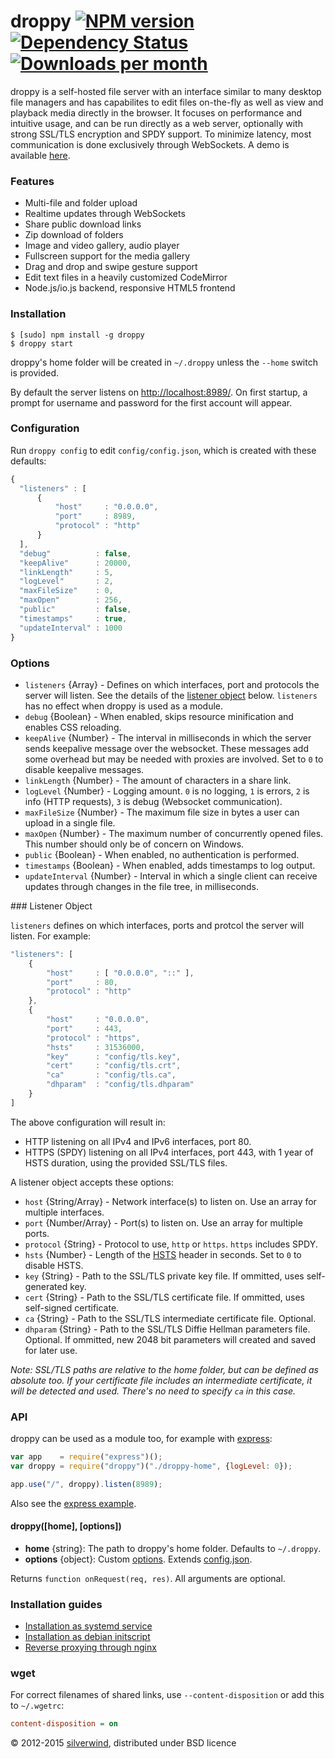 # droppy [![NPM version](https://img.shields.io/npm/v/droppy.svg?style=flat)](https://www.npmjs.org/package/droppy) [![Dependency Status](http://img.shields.io/david/silverwind/droppy.svg?style=flat)](https://david-dm.org/silverwind/droppy) [![Downloads per month](http://img.shields.io/npm/dm/droppy.svg?style=flat)](https://www.npmjs.org/package/droppy)

droppy is a self-hosted file server with an interface similar to many desktop file managers and has capabilites to edit files on-the-fly as well as view and playback media directly in the browser. It focuses on performance and intuitive usage, and can be run directly as a web server, optionally with strong SSL/TLS encryption and SPDY support. To minimize latency, most communication is done exclusively through WebSockets. A demo is available <a target="_blank" href="http://droppy.silverwind.io">here</a>.

### Features
* Multi-file and folder upload
* Realtime updates through WebSockets
* Share public download links
* Zip download of folders
* Image and video gallery, audio player
* Fullscreen support for the media gallery
* Drag and drop and swipe gesture support
* Edit text files in a heavily customized CodeMirror
* Node.js/io.js backend, responsive HTML5 frontend

### Installation
```
$ [sudo] npm install -g droppy
$ droppy start
```
droppy's home folder will be created in `~/.droppy` unless the `--home` switch is provided.

By default the server listens on [http://localhost:8989/](http://localhost:8989/). On first startup, a prompt for username and password for the first account will appear.

### Configuration
Run `droppy config` to edit `config/config.json`, which is created with these defaults:
```javascript
{
  "listeners" : [
      {
          "host"     : "0.0.0.0",
          "port"     : 8989,
          "protocol" : "http"
      }
  ],
  "debug"          : false,
  "keepAlive"      : 20000,
  "linkLength"     : 5,
  "logLevel"       : 2,
  "maxFileSize"    : 0,
  "maxOpen"        : 256,
  "public"         : false,
  "timestamps"     : true,
  "updateInterval" : 1000
}
```
### Options
- `listeners` {Array} - Defines on which interfaces, port and protocols the server will listen. See the details of the [listener object](#listener-object) below. `listeners` has no effect when droppy is used as a module.
- `debug` {Boolean} - When enabled, skips resource minification and enables CSS reloading.
- `keepAlive` {Number} - The interval in milliseconds in which the server sends keepalive message over the websocket. These messages add some overhead but may be needed with proxies are involved. Set to `0` to disable keepalive messages.
- `linkLength` {Number} - The amount of characters in a share link.
- `logLevel` {Number} - Logging amount. `0` is no logging, `1` is errors, `2` is info (HTTP requests), `3` is debug (Websocket communication).
- `maxFileSize` {Number} - The maximum file size in bytes a user can upload in a single file.
- `maxOpen` {Number} - The maximum number of concurrently opened files. This number should only be of concern on Windows.
- `public` {Boolean} - When enabled, no authentication is performed.
- `timestamps` {Boolean} - When enabled, adds timestamps to log output.
- `updateInterval` {Number} - Interval in which a single client can receive updates through changes in the file tree, in milliseconds.

<a name="listener-object" />
### Listener Object

`listeners` defines on which interfaces, ports and protcol the server will listen. For example:

```javascript
"listeners": [
    {
        "host"     : [ "0.0.0.0", "::" ],
        "port"     : 80,
        "protocol" : "http"
    },
    {
        "host"     : "0.0.0.0",
        "port"     : 443,
        "protocol" : "https",
        "hsts"     : 31536000,
        "key"      : "config/tls.key",
        "cert"     : "config/tls.crt",
        "ca"       : "config/tls.ca",
        "dhparam"  : "config/tls.dhparam"
    }
]
```
The above configuration will result in:
- HTTP listening on all IPv4 and IPv6 interfaces, port 80.
- HTTPS (SPDY) listening on all IPv4 interfaces, port 443, with 1 year of HSTS duration, using the provided SSL/TLS files.

A listener object accepts these options:
- `host` {String/Array} - Network interface(s) to listen on. Use an array for multiple interfaces.
- `port` {Number/Array} - Port(s) to listen on. Use an array for multiple ports.
- `protocol` {String} - Protocol to use, `http` or `https`. `https` includes SPDY.
- `hsts` {Number} - Length of the [HSTS](http://en.wikipedia.org/wiki/HTTP_Strict_Transport_Security) header in seconds. Set to `0` to disable HSTS.
- `key` {String} - Path to the SSL/TLS private key file. If ommitted, uses self-generated key.
- `cert` {String} - Path to the SSL/TLS certificate file. If ommitted, uses self-signed certificate.
- `ca` {String} - Path to the SSL/TLS intermediate certificate file. Optional.
- `dhparam` {String} - Path to the SSL/TLS Diffie Hellman parameters file. Optional. If ommitted, new 2048 bit parameters will created and saved for later use.

*Note: SSL/TLS paths are relative to the home folder, but can be defined as absolute too. If your certificate file includes an intermediate certificate, it will be detected and used. There's no need to specify `ca` in this case.*

### API
droppy can be used as a module too, for example with [express](https://github.com/strongloop/express):
```js
var app    = require("express")();
var droppy = require("droppy")("./droppy-home", {logLevel: 0});

app.use("/", droppy).listen(8989);
```
Also see the [express example](https://github.com/silverwind/droppy/blob/master/examples/express.js).
#### droppy([home], [options])
- **home** {string}: The path to droppy's home folder. Defaults to `~/.droppy`.
- **options** {object}: Custom [options](#Options). Extends [config.json](#Configuration).

Returns `function onRequest(req, res)`. All arguments are optional.

### Installation guides

- [Installation as systemd service](https://github.com/silverwind/droppy/wiki/Systemd-Installation)
- [Installation as debian initscript](https://github.com/silverwind/droppy/wiki/Debian-Installation)
- [Reverse proxying through nginx](https://github.com/silverwind/droppy/wiki/Nginx-reverse-proxy)

### wget
For correct filenames of shared links, use `--content-disposition` or add this to `~/.wgetrc`:

```ini
content-disposition = on
```

© 2012-2015 [silverwind](https://github.com/silverwind), distributed under BSD licence
